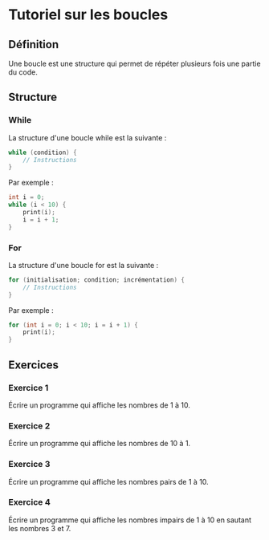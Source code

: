 # Tutoriel sur les boucles

## Définition

Une boucle est une structure qui permet de répéter plusieurs fois une partie du code.

## Structure

### While

La structure d'une boucle while est la suivante :

```c
while (condition) {
    // Instructions
}
```

Par exemple :

```c
int i = 0;
while (i < 10) {
    print(i);
    i = i + 1;
}
```

### For

La structure d'une boucle for est la suivante :

```c
for (initialisation; condition; incrémentation) {
    // Instructions
}
```

Par exemple :

```c
for (int i = 0; i < 10; i = i + 1) {
    print(i);
}
```

## Exercices

### Exercice 1

Écrire un programme qui affiche les nombres de 1 à 10.

### Exercice 2

Écrire un programme qui affiche les nombres de 10 à 1.

### Exercice 3

Écrire un programme qui affiche les nombres pairs de 1 à 10.

### Exercice 4

Écrire un programme qui affiche les nombres impairs de 1 à 10 en sautant les nombres 3 et 7.
